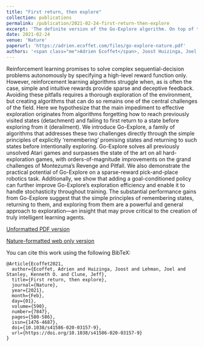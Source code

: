 ```yaml
---
title: "First return, then explore"
collection: publications
permalink: /publication/2021-02-24-first-return-then-explore
excerpt: 'The definite version of the Go-Explore algorithm. On top of the results from the original pre-print, it introduces a dynamic representation that supports all Atari games, a variant in which the exploration phase can be performed in stochastic environments, and demonstrates Go-Explore working in a robotics environment.'
date: 2021-02-24
venue: 'Nature'
paperurl: 'https://adrien.ecoffet.com/files/go-explore-nature.pdf'
authors: '<span class="me">Adrien Ecoffet</span>, Joost Huizinga, Joel Lehman, Kenneth O. Stanley, Jeff Clune'
---
```

Reinforcement learning promises to solve complex sequential-decision problems autonomously by specifying a high-level reward function only. However, reinforcement learning algorithms struggle when, as is often the case, simple and intuitive rewards provide sparse and deceptive feedback. Avoiding these pitfalls requires a thorough exploration of the environment, but creating algorithms that can do so remains one of the central challenges of the field. Here we hypothesize that the main impediment to effective exploration originates from algorithms forgetting how to reach previously visited states (detachment) and failing to first return to a state before exploring from it (derailment). We introduce Go-Explore, a family of algorithms that addresses these two challenges directly through the simple principles of explicitly ‘remembering’ promising states and returning to such states before intentionally exploring. Go-Explore solves all previously unsolved Atari games and surpasses the state of the art on all hard-exploration games, with orders-of-magnitude improvements on the grand challenges of Montezuma’s Revenge and Pitfall. We also demonstrate the practical potential of Go-Explore on a sparse-reward pick-and-place robotics task. Additionally, we show that adding a goal-conditioned policy can further improve Go-Explore’s exploration efficiency and enable it to handle stochasticity throughout training. The substantial performance gains from Go-Explore suggest that the simple principles of remembering states, returning to them, and exploring from them are a powerful and general approach to exploration—an insight that may prove critical to the creation of truly intelligent learning agents.

[Unformatted PDF version](https://adrien.ecoffet.com/files/go-explore-nature.pdf)

[Nature-formatted web only version](https://www.nature.com/articles/s41586-020-03157-9.epdf?sharing_token=fVSAoXFGOipXiv03jaRGFtRgN0jAjWel9jnR3ZoTv0M2nmoar2g6_K5n8IBFPE90s2PCF4tYuP4UnEffP83tohRanjcxryz9Usln4Rw7idY6ufIsQYVgwwD0B8UgE7JYzmgOuMdgNqvVMg7GsfFiI2ZBi9PjjmJtJGEDwzRPFWc%3D)

You can cite this work using the following BibTeX:
```
@Article{Ecoffet2021,
  author={Ecoffet, Adrien and Huizinga, Joost and Lehman, Joel and Stanley, Kenneth O. and Clune, Jeff},
  title={First return, then explore},
  journal={Nature},
  year={2021},
  month={Feb},
  day={01},
  volume={590},
  number={7847},
  pages={580-586},
  issn={1476-4687},
  doi={10.1038/s41586-020-03157-9},
  url={https://doi.org/10.1038/s41586-020-03157-9}
}
```